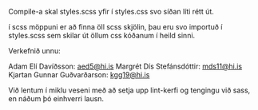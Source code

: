 Compile-a skal styles.scss yfir í styles.css svo síðan líti rétt út.

í scss möppuni er að finna öll scss skjölin, þau eru svo importuð í styles.scss sem skilar út öllum css kóðanum í heild sinni.

Verkefnið unnu:

Adam Elí Davíðsson: aed5@hi.is
Margrét Dís Stefánsdóttir: mds11@hi.is
Kjartan Gunnar Guðvarðarson: kgg19@hi.is

Við lentum í miklu veseni með að setja upp lint-kerfi og tengingu við sass, en náðum þó einhverri lausn.
